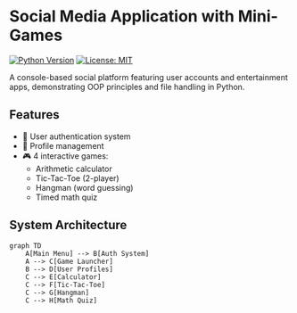 # Social Media Application with Mini-Games

[![Python Version](https://img.shields.io/badge/python-3.8%2B-blue)]()
[![License: MIT](https://img.shields.io/badge/License-MIT-yellow.svg)]()

A console-based social platform featuring user accounts and entertainment apps, demonstrating OOP principles and file handling in Python.

## Features
- 🔐 User authentication system
- 📝 Profile management
- 🎮 4 interactive games:
  - Arithmetic calculator
  - Tic-Tac-Toe (2-player)
  - Hangman (word guessing)
  - Timed math quiz

## System Architecture
```mermaid
graph TD
    A[Main Menu] --> B[Auth System]
    A --> C[Game Launcher]
    B --> D[User Profiles]
    C --> E[Calculator]
    C --> F[Tic-Tac-Toe]
    C --> G[Hangman]
    C --> H[Math Quiz]
